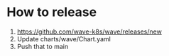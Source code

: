 # How to release

1. https://github.com/wave-k8s/wave/releases/new
2. Update charts/wave/Chart.yaml
3. Push that to main
